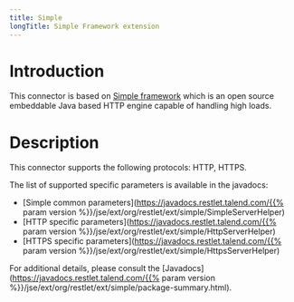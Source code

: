 ```yaml
---
title: Simple
longTitle: Simple Framework extension
---
```

# Introduction

This connector is based on [Simple
framework](http://www.simpleframework.org/)
which is an open source embeddable Java based HTTP engine capable of
handling high loads.

# Description

This connector supports the following protocols: HTTP, HTTPS.

The list of supported specific parameters is available in the javadocs:

-   [Simple common parameters](https://javadocs.restlet.talend.com/{{% param version %}}/jse/ext/org/restlet/ext/simple/SimpleServerHelper)
-   [HTTP specific parameters](https://javadocs.restlet.talend.com/{{% param version %}}/jse/ext/org/restlet/ext/simple/HttpServerHelper)
-   [HTTPS specific parameters](https://javadocs.restlet.talend.com/{{% param version %}}/jse/ext/org/restlet/ext/simple/HttpsServerHelper)

For additional details, please consult the
[Javadocs](https://javadocs.restlet.talend.com/{{% param version %}}/jse/ext/org/restlet/ext/simple/package-summary.html).
